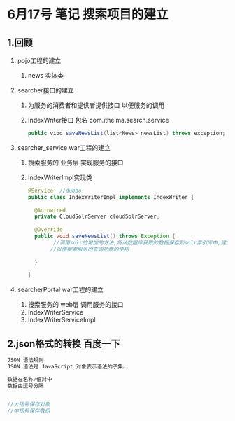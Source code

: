 # 6月17号 笔记  搜索项目的建立

## 1.回顾

1. pojo工程的建立

   1. news 实体类

2. searcher接口的建立

   1. 为服务的消费者和提供者提供接口 以便服务的调用

   2. IndexWriter接口   包名 com.itheima.search.service

      ``` java
      public viod saveNewsList(list<News> newsList) throws exception;
      ```

3. searcher_service  war工程的建立

   1. 搜索服务的  业务层  实现服务的接口

   2. IndexWriterImpl实现类

      ``` java
      @Service  //dubbo 
      public class IndexWriterImpl implements IndexWriter {
        
        @Autowired
        private CloudSolrServer cloudSolrServer;
        
        @Override
        public void saveNewsList() throws Exception {
        	  //调用solr的增加的方法,将从数据库获取的数据保存到solr索引库中,建立索引
             //以便搜索服务的查询功能的使用
          
        }
        
      }
      ```


4. searcherPortal    war工程的建立

   1. 搜索服务的  web层   调用服务的接口
   2. IndexWriterService
   3. IndexWriterServiceImpl


## 2.json格式的转换   百度一下

``` java
JSON 语法规则
JSON 语法是 JavaScript 对象表示语法的子集。

数据在名称/值对中
数据由逗号分隔


//大括号保存对象
//中括号保存数组
```



